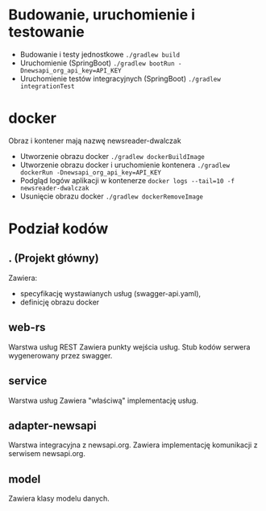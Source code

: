 # Budowanie, uruchomienie i testowanie
* Budowanie i testy jednostkowe
```./gradlew build```
* Uruchomienie (SpringBoot)
```./gradlew bootRun -Dnewsapi_org_api_key=API_KEY```
* Uruchomienie testów integracyjnych (SpringBoot)
```./gradlew integrationTest```

# docker
Obraz i kontener mają nazwę newsreader-dwalczak
* Utworzenie obrazu docker
```./gradlew dockerBuildImage```
* Utworzenie obrazu docker i uruchomienie kontenera
```./gradlew dockerRun -Dnewsapi_org_api_key=API_KEY```
* Podgląd logów aplikacji w kontenerze
```docker logs --tail=10 -f newsreader-dwalczak```
* Usunięcie obrazu docker
```./gradlew dockerRemoveImage```

# Podział kodów

## . (Projekt główny)
Zawiera:
* specyfikację wystawianych usług (swagger-api.yaml),
* definicję obrazu docker

## web-rs
Warstwa usług REST
Zawiera punkty wejścia usług.
Stub kodów serwera wygenerowany przez swagger.

## service
Warstwa usług
Zawiera "właściwą" implementację usług.

## adapter-newsapi
Warstwa integracyjna z newsapi.org.
Zawiera implementację komunikacji z serwisem newsapi.org.

## model
Zawiera klasy modelu danych. 
